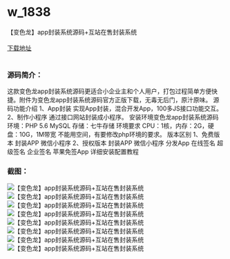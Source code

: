 # w_1838
【变色龙】app封装系统源码+互站在售封装系统
<br/></br>
[下载地址](https://www.uuid2.com/1838.html "下载地址")
<br/></br>
<h3>源码简介：</h3>
<p>这款变色龙app封装系统源码更适合小企业主和个人用户，打包过程简单方便快捷。附件为变色龙app封装系统源码官方正版下载，无毒无后门，原汁原味。
源码功能介绍
1、App封装
实现App封装，混合开发App，100多JS接口功能交互。
2、制作小程序
通过接口网站封装成小程序。
安装环境变色龙app封装系统源码
环境：PHP 5.6 MySQL
存储：七牛存储
环境要求
CPU：1核，内存：2G，硬盘：10G，1M带宽
不能用空间，有要修改php环境的要求。
版本区别
1、免费版本
封装APP
微信小程序
2、授权版本
封装APP
微信小程序
分发App
在线签名
超级签名
企业签名
苹果免签App
详细安装配置教程<p>
<h3>截图：</h3>
<img src="https://www.uuid2.com/wp-content/uploads/img/202111/90fdfdc853.png" alt="【变色龙】app封装系统源码+互站在售封装系统"><img src="https://www.uuid2.com/wp-content/uploads/img/202111/ca36c09512.png" alt="【变色龙】app封装系统源码+互站在售封装系统"><img src="https://www.uuid2.com/wp-content/uploads/img/202111/e4bc248785.png" alt="【变色龙】app封装系统源码+互站在售封装系统"><img src="https://www.uuid2.com/wp-content/uploads/img/202111/21ba007850.png" alt="【变色龙】app封装系统源码+互站在售封装系统"><img src="https://www.uuid2.com/wp-content/uploads/img/202111/50adc94547.png" alt="【变色龙】app封装系统源码+互站在售封装系统"><img src="https://www.uuid2.com/wp-content/uploads/img/202111/e24c965463.png" alt="【变色龙】app封装系统源码+互站在售封装系统"><img src="https://www.uuid2.com/wp-content/uploads/img/202111/f9506e2161.png" alt="【变色龙】app封装系统源码+互站在售封装系统"><img src="https://www.uuid2.com/wp-content/uploads/img/202111/2dc9285857.png" alt="【变色龙】app封装系统源码+互站在售封装系统">
